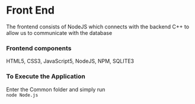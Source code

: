 # Front End 
The frontend consists of NodeJS which connects with the backend C++ to allow us to communicate with the database

### Frontend components
HTML5, CSS3, JavaScript5, NodeJS, NPM, SQLITE3

### To Execute the Application
Enter the Common folder and simply run  
`node Node.js`
